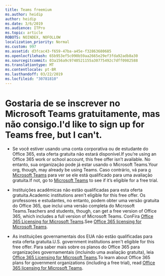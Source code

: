 ```yaml
---
title: Teams freemium
ms.author: heidip
author: heidip
ms.date: 3/6/2019
ms.audience: ITPro
ms.topic: article
ROBOTS: NOINDEX, NOFOLLOW
localization_priority: Normal
ms.custom: 997
ms.assetid: d3fcac43-f659-47ba-a45e-f32863680685
ms.openlocfilehash: 65b953ef5c090b59aa2665e29ef3fda92adb8a30
ms.sourcegitcommit: 03a156a9c9740521155a30775492c7dff0982588
ms.translationtype: MT
ms.contentlocale: pt-BR
ms.lasthandoff: 03/22/2019
ms.locfileid: "30781810"
---
```

# <a name="id-like-to-sign-up-for-teams-free-but-i-cant"></a><span data-ttu-id="fadb1-102">Gostaria de se inscrever no Microsoft Teams gratuitamente, mas não consigo.</span><span class="sxs-lookup"><span data-stu-id="fadb1-102">I'd like to sign up for Teams free, but I can't.</span></span>

- <span data-ttu-id="fadb1-103">Se você estiver usando uma conta corporativa ou de estudante do Office 365, esta oferta gratuita não estará disponível.</span><span class="sxs-lookup"><span data-stu-id="fadb1-103">If you’re using an Office 365 work or school account, this free offer isn’t available.</span></span> <span data-ttu-id="fadb1-104">No entanto, sua organização pode já estar usando o Microsoft Teams.</span><span class="sxs-lookup"><span data-stu-id="fadb1-104">Your org, though, may already be using Teams.</span></span> <span data-ttu-id="fadb1-105">Caso contrário, vá para [o Microsoft Teams](https://products.office.com/en-us/microsoft-teams/group-chat-software) para ver se ele está qualificado para uma avaliação gratuita.</span><span class="sxs-lookup"><span data-stu-id="fadb1-105">If not, go to [Microsoft Teams](https://products.office.com/en-us/microsoft-teams/group-chat-software) to see if it’s eligible for a free trial.</span></span>

- <span data-ttu-id="fadb1-106">Instituições acadêmicas não estão qualificadas para esta oferta gratuita.</span><span class="sxs-lookup"><span data-stu-id="fadb1-106">Academic institutions aren't eligible for this free offer.</span></span> <span data-ttu-id="fadb1-107">Os professores e estudantes, no entanto, podem obter uma versão gratuita do Office 365, que inclui uma versão completa do Microsoft Teams.</span><span class="sxs-lookup"><span data-stu-id="fadb1-107">Teachers and students, though, can get a free version of Office 365, which includes a full version of Microsoft Teams.</span></span> <span data-ttu-id="fadb1-108">ConFira [Office 365 Licensing for Microsoft Teams](https://docs.microsoft.com/microsoftteams/office-365-licensing).</span><span class="sxs-lookup"><span data-stu-id="fadb1-108">See [Office 365 licensing for Microsoft Teams](https://docs.microsoft.com/microsoftteams/office-365-licensing).</span></span>

- <span data-ttu-id="fadb1-109">As instituições governamentais dos EUA não estão qualificadas para esta oferta gratuita.</span><span class="sxs-lookup"><span data-stu-id="fadb1-109">U.S. government institutions aren't eligible for this free offer.</span></span> <span data-ttu-id="fadb1-110">Para saber mais sobre os planos do Office 365 para organizações governamentais (incluindo uma avaliação gratuita), leia [Office 365 Licensing for Microsoft Teams](https://docs.microsoft.com/microsoftteams/office-365-licensing).</span><span class="sxs-lookup"><span data-stu-id="fadb1-110">To learn about Office 365 plans for government organizations (including a free trial), read [Office 365 licensing for Microsoft Teams](https://docs.microsoft.com/microsoftteams/office-365-licensing).</span></span>


